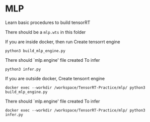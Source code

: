 # MLP
Learn basic procedures to build tensorRT

There should be a `mlp.wts` in this folder

If you are inside docker, then run
Create tensorrt engine
```
python3 build_mlp_engine.py
```
There should `mlp.engine' file created
To infer
```
python3 infer.py
```

If you are outside docker,
Create tensorrt engine
```
docker exec --workdir /workspace/TensorRT-Practice/mlp/ python3 build_mlp_engine.py
```
There should `mlp.engine' file created
To infer
```
docker exec --workdir /workspace/TensorRT-Practice/mlp/ python3 infer.py
```
